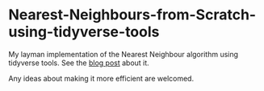 # Nearest-Neighbours-from-Scratch-using-tidyverse-tools

My layman implementation of the Nearest Neighbour algorithm using tidyverse tools. See the [blog post](https://miserroresestandar.netlify.app/blog/posts/eighth_post/) about it.

Any ideas about making it more efficient are welcomed.
